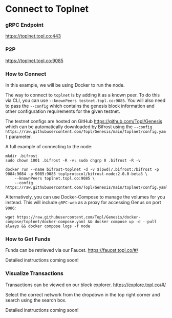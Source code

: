 # Connect to Toplnet

### gRPC Endpoint

https://toplnet.topl.co:443

### P2P

https://toplnet.topl.co:9085

### How to Connect

In this example, we will be using Docker to run the node.

The way to connect to `toplnet` is by adding it as a known peer. To do this via CLI, you can use `--knownPeers testnet.topl.co:9085`. You will also need to pass the `--config` which contains the genesis block information and other configuration requirements for the given testnet.

The testnet configs are hosted on GitHub https://github.com/Topl/Genesis which can be automatically downloaded by Bifrost using the `--config https://raw.githubusercontent.com/Topl/Genesis/main/toplnet/config.yaml` parameter.

A full example of connecting to the node:

```
mkdir .bifrost
sudo chown 1001 .bifrost -R -v; sudo chgrp 0 .bifrost -R -v

docker run --name bifrost-toplnet -d -v $(pwd)/.bifrost:/bifrost -p 9084:9084 -p 9085:9085 toplprotocol/bifrost-node:2.0.0-beta3 \
    --knownPeers toplnet.topl.co:9085 \
    --config https://raw.githubusercontent.com/Topl/Genesis/main/toplnet/config.yaml
```

Alternatively, you can use Docker-Compose to manage the volumes for you instead. This will include `gRPC-web` as a proxy for accessing Genus on port `9086`:

```
wget https://raw.githubusercontent.com/Topl/Genesis/docker-compose/toplnet/docker-compose.yaml && docker compose up -d --pull always && docker compose logs -f node
```

### How to Get Funds

Funds can be retrieved via our Faucet. https://faucet.topl.co/#/

Detailed instructions coming soon!

### Visualize Transactions

Transactions can be viewed on our block explorer. https://explore.topl.co/#/

Select the correct network from the dropdown in the top right corner and search using the search box.

Detailed instructions coming soon!
